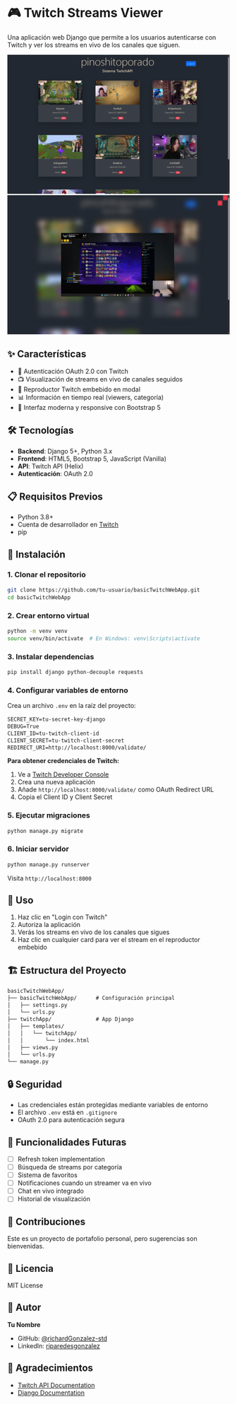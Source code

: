 # 🎮 Twitch Streams Viewer

Una aplicación web Django que permite a los usuarios autenticarse con Twitch y ver los streams en vivo de los canales que siguen.

![Screenshot](/screenshot/screenshot_1.png) <!-- Agrega una captura de pantalla -->
![Screenshot](/screenshot/screenshot_2.png) <!-- Agrega una captura de pantalla -->

## ✨ Características

- 🔐 Autenticación OAuth 2.0 con Twitch
- 📺 Visualización de streams en vivo de canales seguidos
- 🎥 Reproductor Twitch embebido en modal
- 📊 Información en tiempo real (viewers, categoría)
- 🎨 Interfaz moderna y responsive con Bootstrap 5

## 🛠️ Tecnologías

- **Backend**: Django 5+, Python 3.x
- **Frontend**: HTML5, Bootstrap 5, JavaScript (Vanilla)
- **API**: Twitch API (Helix)
- **Autenticación**: OAuth 2.0

## 📋 Requisitos Previos

- Python 3.8+
- Cuenta de desarrollador en [Twitch](https://dev.twitch.tv/)
- pip

## 🚀 Instalación

### 1. Clonar el repositorio
```bash
git clone https://github.com/tu-usuario/basicTwitchWebApp.git
cd basicTwitchWebApp
```

### 2. Crear entorno virtual
```bash
python -m venv venv
source venv/bin/activate  # En Windows: venv\Scripts\activate
```

### 3. Instalar dependencias
```bash
pip install django python-decouple requests
```

### 4. Configurar variables de entorno
Crea un archivo `.env` en la raíz del proyecto:
```env
SECRET_KEY=tu-secret-key-django
DEBUG=True
CLIENT_ID=tu-twitch-client-id
CLIENT_SECRET=tu-twitch-client-secret
REDIRECT_URI=http://localhost:8000/validate/
```

**Para obtener credenciales de Twitch:**
1. Ve a [Twitch Developer Console](https://dev.twitch.tv/console)
2. Crea una nueva aplicación
3. Añade `http://localhost:8000/validate/` como OAuth Redirect URL
4. Copia el Client ID y Client Secret

### 5. Ejecutar migraciones
```bash
python manage.py migrate
```

### 6. Iniciar servidor
```bash
python manage.py runserver
```

Visita `http://localhost:8000`

## 📱 Uso

1. Haz clic en "Login con Twitch"
2. Autoriza la aplicación
3. Verás los streams en vivo de los canales que sigues
4. Haz clic en cualquier card para ver el stream en el reproductor embebido

## 🏗️ Estructura del Proyecto

```
basicTwitchWebApp/
├── basicTwitchWebApp/      # Configuración principal
│   ├── settings.py
│   └── urls.py
├── twitchApp/              # App Django
│   ├── templates/
│   │   └── twitchApp/
│   │       └── index.html
│   ├── views.py
│   └── urls.py
└── manage.py
```

## 🔒 Seguridad

- Las credenciales están protegidas mediante variables de entorno
- El archivo `.env` está en `.gitignore`
- OAuth 2.0 para autenticación segura

## 🎯 Funcionalidades Futuras

- [ ] Refresh token implementation
- [ ] Búsqueda de streams por categoría
- [ ] Sistema de favoritos
- [ ] Notificaciones cuando un streamer va en vivo
- [ ] Chat en vivo integrado
- [ ] Historial de visualización

## 🤝 Contribuciones

Este es un proyecto de portafolio personal, pero sugerencias son bienvenidas.

## 📄 Licencia

MIT License

## 👤 Autor

**Tu Nombre**
- GitHub: [@richardGonzalez-std](https://github.com/richardGonzalez-std)
- LinkedIn: [riparedesgonzalez](www.linkedin.com/in/riparedesgonzalez)

## 🙏 Agradecimientos

- [Twitch API Documentation](https://dev.twitch.tv/docs/api/)
- [Django Documentation](https://docs.djangoproject.com/)
